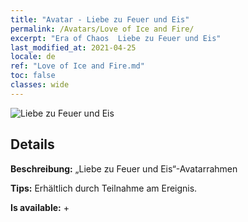 ```yaml
---
title: "Avatar - Liebe zu Feuer und Eis"
permalink: /Avatars/Love of Ice and Fire/
excerpt: "Era of Chaos  Liebe zu Feuer und Eis"
last_modified_at: 2021-04-25
locale: de
ref: "Love of Ice and Fire.md"
toc: false
classes: wide
---
```

 ![Liebe zu Feuer und Eis](/images/a/avatarFrame_28.png)

## Details

 **Beschreibung:** „Liebe zu Feuer und Eis“-Avatarrahmen 

 **Tips:** Erhältlich durch Teilnahme am Ereignis. 

 **Is available:**  + 

